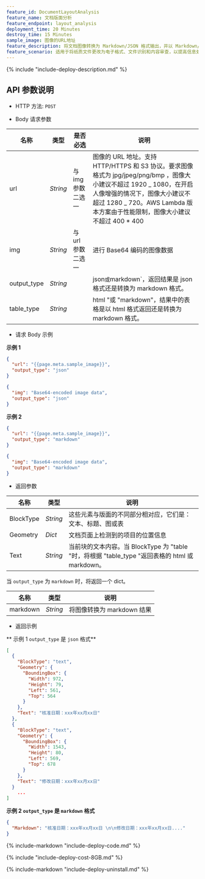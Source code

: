 ```yaml
---
feature_id: DocumentLayoutAnalysis
feature_name: 文档版面分析
feature_endpoint: layout_analysis
deployment_time: 20 Minutes
destroy_time: 15 Minutes
sample_image: 图像的URL地址
feature_description: 将文档图像转换为 Markdown/JSON 格式输出，并以 Markdown/HTML 格式生成表格。
feature_scenario: 适用于将纸质文件更改为电子格式、文件识别和内容审查，以提高信息处理效率。
---
```


{%
include "include-deploy-description.md"
%}

## API 参数说明

- HTTP 方法: `POST`

- Body 请求参数

| **名称**                    | **类型** | **是否必选**      | **说明**                                                                                                                                                                                                                             |
| --------------------------- | -------- | ----------------- | ------------------------------------------------------------------------------------------------------------------------------------------------------------------------------------------------------------------------------------ |
| url&nbsp;&nbsp;&nbsp;&nbsp; | _String_ | 与 img 参数二选一 | 图像的 URL 地址。支持 HTTP/HTTPS 和 S3 协议。要求图像格式为 jpg/jpeg/png/bmp ，图像大小建议不超过 1920 _ 1080，在开启人像增强的情况下，图像大小建议不超过 1280 _ 720。AWS Lambda 版本方案由于性能限制，图像大小建议不超过 400 \* 400 |
| img                         | _String_ | 与 url 参数二选一 | 进行 Base64 编码的图像数据                                                                                                                                                                                                           |
| output_type                 | _String_ |                   | json`或`markdown`，返回结果是 json 格式还是转换为 markdown 格式。                                                                                                                                                                    |
| table_type                  | _String_ |                   | html "或 "markdown"，结果中的表格是以 html 格式返回还是转换为 markdown 格式。                                                                                                                                                        |

- 请求 Body 示例

**示例 1**

```json
{
  "url": "{{page.meta.sample_image}}",
  "output_type": "json"
}
```

```json
{
  "img": "Base64-encoded image data",
  "output_type": "json"
}
```

**示例 2**

```json
{
  "url": "{{page.meta.sample_image}}",
  "output_type": "markdown"
}
```

```json
{
  "img": "Base64-encoded image data",
  "output_type": "markdown"
}
```

- 返回参数

| **名称**  | **类型** | **说明**                                                   |
| --------- | -------- | ---------------------------------------------------------- |
| BlockType | _String_ | 这些元素与版面的不同部分相对应，它们是：文本、标题、图或表 |
| Geometry  | _Dict_   | 文档页面上检测到的项目的位置信息                           |
| Text      | _String_ | 当前块的文本内容。当 BlockType 为 "table "时，将根据 "table_type "返回表格的 html 或 markdown。 |

当 `output_type` 为 `markdown` 时，将返回一个 dict。

| **名称**  | **类型** | **说明**                                                   |
| -------- | -------- | ------------------------------------ |
| markdown | _String_ | 将图像转换为 markdown 结果 |

- 返回示例

** 示例 1 `output_type` 是 `json` 格式**

```json
[
  {
    "BlockType": "text",
    "Geometry": {
      "BoundingBox": {
        "Width": 972,
        "Height": 79,
        "Left": 561,
        "Top": 564
      }
    },
    "Text": "核准日期：xxx年xx月xx日"
  },
  {
    "BlockType": "text",
    "Geometry": {
      "BoundingBox": {
        "Width": 1543,
        "Height": 80,
        "Left": 569,
        "Top": 678
      }
    },
    "Text": "修改日期：xxx年xx月xx日"
  }
    ...
]
```

**示例 2 `output_type` 是 `markdown` 格式**

```json
{
  "Markdown": "核准日期：xxx年xx月xx日 \n\n修改日期：xxx年xx月xx日...."
}
```

{%
include-markdown "include-deploy-code.md"
%}

{%
include "include-deploy-cost-8GB.md"
%}

{%
include-markdown "include-deploy-uninstall.md"
%}
